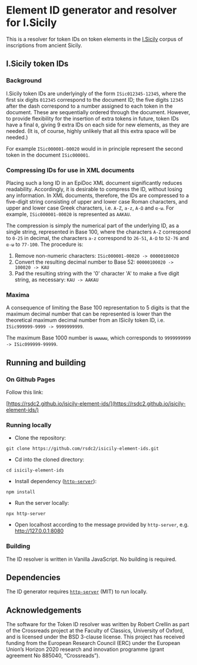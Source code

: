 # Element ID generator and resolver for I.Sicily

This is a resolver for token IDs on token elements in the [I.Sicily](https://github.com/ISicily/ISicily) corpus of inscriptions from ancient Sicily.

## I.Sicily token IDs

### Background

I.Sicily token IDs are underlyingly of the form ```ISic012345-12345```, where the first six digits ```012345``` correspond to the document ID; the five digits ```12345``` after the dash correspond to a number assigned to each token in the document. These are sequentially ordered through the document. However, to provide flexibility for the insertion of extra tokens in future, token IDs have a final ```0```, giving 9 extra IDs on each side for new elements, as they are needed. (It is, of course, highly unlikely that all this extra space will be needed.) 

For example ```ISic000001-00020``` would in in principle represent the second token in the document ```ISic000001```.

### Compressing IDs for use in XML documents

Placing such a long ID in an EpiDoc XML document significantly reduces readability. Accordingly, it is desirable to compress the ID, without losing any information. 
In XML documents, therefore, the IDs are compressed to a five-digit string consisting of
upper and lower case Roman characters, and upper and lower case Greek characters, i.e. ```A-Z```, ```a-z```, ```Α-Ω``` and ```α-ω```. For example, ```ISic000001-00020``` is represented as ```AAKAU```.

The compression is simply the numerical part of the underlying ID, as a single string, represented in Base 100, where the characters ```A-Z``` correspond to ```0-25``` in decimal, the characters ```a-z``` correspond to ```26-51```,  ```Α-Ω``` to ```52-76``` and ```α-ω``` to ```77-100```. The procedure is:

1. Remove non-numeric characters: ```ISic000001-00020 -> 00000100020```
2. Convert the resulting decimal number to Base 52: ```00000100020 -> 100020 -> KAU```
3. Pad the resulting string with the '0' character 'A' to make a five digit string, as necessary: ```KAU -> AAKAU```

### Maxima

A consequence of limiting the Base 100 representation to 5 digits is that the maximum decimal number that can be represented is lower than the theoretical maximum decimal number from an ISicily token ID, i.e. ```ISic999999-9999 -> 9999999999```. 

The maximum Base 1000 number is ```ωωωωω```, which corresponds to ```9999999999 -> ISic099999-99999```.

## Running and building

### On Github Pages

Follow this link:

[https://rsdc2.github.io/isicily-element-ids/](https://rsdc2.github.io/isicily-element-ids/)

### Running locally

- Clone the repository:

```
git clone https://github.com/rsdc2/isicily-element-ids.git
```

- Cd into the cloned directory:

```
cd isicily-element-ids
```

- Install dependency ([```http-server```](https://www.npmjs.com/package/http-server)):

```
npm install
```

- Run the server locally:

```
npx http-server
```

- Open localhost according to the message provided by ```http-server```, e.g. http://127.0.0.1:8080 


### Building

The ID resolver is written in Vanilla JavaScript. No building is required.

## Dependencies

The ID generator requires [```http-server```](https://www.npmjs.com/package/http-server) (MIT) to run locally.

## Acknowledgements

The software for the Token ID resolver was written by Robert Crellin as part of the Crossreads project at the Faculty of Classics, University of Oxford, and is licensed under the BSD 3-clause license. This project has received funding from the European Research Council (ERC) under the European Union’s Horizon 2020 research and innovation programme (grant agreement No 885040, “Crossreads”).
